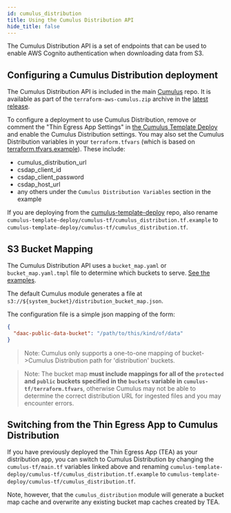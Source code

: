 ```yaml
---
id: cumulus_distribution
title: Using the Cumulus Distribution API
hide_title: false
---
```


The Cumulus Distribution API is a set of endpoints that can be used to enable AWS Cognito authentication when downloading data from S3.

## Configuring a Cumulus Distribution deployment

The Cumulus Distribution API is included in the main [Cumulus](https://github.com/nasa/cumulus/tree/master/tf-modules/cumulus_distribution) repo. It is available as part of the `terraform-aws-cumulus.zip` archive in the [latest release](https://github.com/nasa/cumulus/releases).

To configure a deployment to use Cumulus Distribution, remove or comment the "Thin Egress App Settings" in [the Cumulus Template Deploy](https://github.com/nasa/cumulus-template-deploy/blob/master/cumulus-tf/main.tf) and enable the Cumulus Distribution settings. You may also set the Cumulus Distribution variables in your `terraform.tfvars` (which is based on [terraform.tfvars.example](https://github.com/nasa/cumulus-template-deploy/blob/master/cumulus-tf/terraform.tfvars.example)). These include:

- cumulus_distribution_url
- csdap_client_id
- csdap_client_password
- csdap_host_url
- any others under the `Cumulus Distribution Variables` section in the example

If you are deploying from the [cumulus-template-deploy](https://github.com/nasa/cumulus-template-deploy) repo, also rename `cumulus-template-deploy/cumulus-tf/cumulus_distribution.tf.example` to `cumulus-template-deploy/cumulus-tf/cumulus_distribution.tf`.

## S3 Bucket Mapping

The Cumulus Distribution API uses a `bucket_map.yaml` or `bucket_map.yaml.tmpl` file to determine which buckets to
serve. [See the examples](https://github.com/nasa/cumulus/tree/master/example/cumulus-tf/cumulus_distribution).

The default Cumulus module generates a file at `s3://${system_bucket}/distribution_bucket_map.json`.

The configuration file is a simple json mapping of the form:

```json
{
  "daac-public-data-bucket": "/path/to/this/kind/of/data"
}
```

> Note: Cumulus only supports a one-to-one mapping of bucket->Cumulus Distribution path for 'distribution' buckets.

> Note: The bucket map **must include mappings for all of the `protected` and `public` buckets specified in the `buckets` variable in `cumulus-tf/terraform.tfvars`**, otherwise Cumulus may not be able to determine the correct distribution URL for ingested files and you may encounter errors.

## Switching from the Thin Egress App to Cumulus Distribution

If you have previously deployed the Thin Egress App (TEA) as your distribution app, you can switch to Cumulus Distribution by changing the `cumulus-tf/main.tf` variables linked above and renaming `cumulus-template-deploy/cumulus-tf/cumulus_distribution.tf.example` to `cumulus-template-deploy/cumulus-tf/cumulus_distribution.tf`.

Note, however, that the `cumulus_distribution` module will generate a bucket map cache and overwrite any existing bucket map caches created by TEA.

